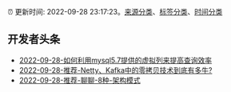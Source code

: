 :alarm_clock: 更新时间: 2022-09-28 23:17:23。[来源分类](../README.md)、[标签分类](../TAGS.md)、[时间分类](../TIMELINE.md)

## 开发者头条




- [2022-09-28-如何利用mysql5.7提供的虚拟列来提高查询效率](https://toutiao.io/k/o8wbfmb) 
- [2022-09-28-推荐-Netty、Kafka中的零拷贝技术到底有多牛?](https://toutiao.io/k/ussdz4q) 
- [2022-09-28-推荐-聊聊-8种-架构模式](https://toutiao.io/k/luf0yh6) 
